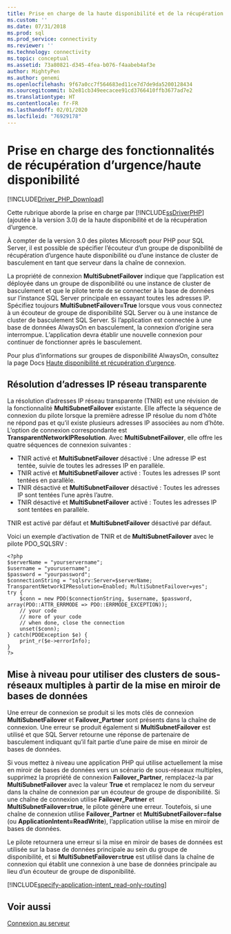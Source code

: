 ```yaml
---
title: Prise en charge de la haute disponibilité et de la récupération d’urgence pour les pilotes Microsoft pour PHP pour SQL Server | Microsoft Docs
ms.custom: ''
ms.date: 07/31/2018
ms.prod: sql
ms.prod_service: connectivity
ms.reviewer: ''
ms.technology: connectivity
ms.topic: conceptual
ms.assetid: 73a80821-d345-4fea-b076-f4aabeb4af3e
author: MightyPen
ms.author: genemi
ms.openlocfilehash: 9f67a0cc7f564683ed11ce7d7de9da5200128434
ms.sourcegitcommit: b2e81cb349eecacee91cd3766410ffb3677ad7e2
ms.translationtype: HT
ms.contentlocale: fr-FR
ms.lasthandoff: 02/01/2020
ms.locfileid: "76929178"
---
```

# <a name="support-for-high-availability-disaster-recovery"></a>Prise en charge des fonctionnalités de récupération d’urgence/haute disponibilité
[!INCLUDE[Driver_PHP_Download](../../includes/driver_php_download.md)]

Cette rubrique aborde la prise en charge par [!INCLUDE[ssDriverPHP](../../includes/ssdriverphp_md.md)] (ajoutée à la version 3.0) de la haute disponibilité et de la récupération d’urgence.

À compter de la version 3.0 des pilotes Microsoft pour PHP pour SQL Server, il est possible de spécifier l’écouteur d’un groupe de disponibilité de récupération d’urgence haute disponibilité ou d’une instance de cluster de basculement en tant que serveur dans la chaîne de connexion.

La propriété de connexion **MultiSubnetFailover** indique que l’application est déployée dans un groupe de disponibilité ou une instance de cluster de basculement et que le pilote tente de se connecter à la base de données sur l’instance SQL Server principale en essayant toutes les adresses IP. Spécifiez toujours **MultiSubnetFailover=True** lorsque vous vous connectez à un écouteur de groupe de disponibilité SQL Server ou à une instance de cluster de basculement SQL Server. Si l’application est connectée à une base de données AlwaysOn en basculement, la connexion d’origine sera interrompue. L’application devra établir une nouvelle connexion pour continuer de fonctionner après le basculement.

Pour plus d’informations sur groupes de disponibilité AlwaysOn, consultez la page Docs [Haute disponibilité et récupération d’urgence](https://docs.microsoft.com/sql/relational-databases/native-client/features/sql-server-native-client-support-for-high-availability-disaster-recovery).

## <a name="transparent-network-ip-resolution-tnir"></a>Résolution d’adresses IP réseau transparente

La résolution d’adresses IP réseau transparente (TNIR) est une révision de la fonctionnalité **MultiSubnetFailover** existante. Elle affecte la séquence de connexion du pilote lorsque la première adresse IP résolue du nom d’hôte ne répond pas et qu’il existe plusieurs adresses IP associées au nom d’hôte. L’option de connexion correspondante est **TransparentNetworkIPResolution**. Avec **MultiSubnetFailover**, elle offre les quatre séquences de connexion suivantes : 

- TNIR activé et **MultiSubnetFailover** désactivé : Une adresse IP est tentée, suivie de toutes les adresses IP en parallèle.
- TNIR activé et **MultiSubnetFailover** activé : Toutes les adresses IP sont tentées en parallèle.
- TNIR désactivé et **MultiSubnetFailover** désactivé : Toutes les adresses IP sont tentées l’une après l’autre.
- TNIR désactivé et **MultiSubnetFailover** activé : Toutes les adresses IP sont tentées en parallèle.

TNIR est activé par défaut et **MultiSubnetFailover** désactivé par défaut.

Voici un exemple d’activation de TNIR et de **MultiSubnetFailover** avec le pilote PDO_SQLSRV :

```
<?php
$serverName = "yourservername";
$username = "yourusername";
$password = "yourpassword";
$connectionString = "sqlsrv:Server=$serverName; TransparentNetworkIPResolution=Enabled; MultiSubnetFailover=yes";
try {
    $conn = new PDO($connectionString, $username, $password, array(PDO::ATTR_ERRMODE => PDO::ERRMODE_EXCEPTION));
    // your code 
    // more of your code
    // when done, close the connection
    unset($conn);
} catch(PDOException $e) {
    print_r($e->errorInfo);
}
?>
```

## <a name="upgrading-to-use-multi-subnet-clusters-from-database-mirroring"></a>Mise à niveau pour utiliser des clusters de sous-réseaux multiples à partir de la mise en miroir de bases de données  
Une erreur de connexion se produit si les mots clés de connexion **MultiSubnetFailover** et **Failover_Partner** sont présents dans la chaîne de connexion. Une erreur se produit également si **MultiSubnetFailover** est utilisé et que SQL Server retourne une réponse de partenaire de basculement indiquant qu’il fait partie d’une paire de mise en miroir de bases de données.  
  
Si vous mettez à niveau une application PHP qui utilise actuellement la mise en miroir de bases de données vers un scénario de sous-réseaux multiples, supprimez la propriété de connexion **Failover_Partner**, remplacez-la par **MultiSubnetFailover** avec la valeur **True** et remplacez le nom du serveur dans la chaîne de connexion par un écouteur de groupe de disponibilité. Si une chaîne de connexion utilise **Failover_Partner** et **MultiSubnetFailover=true**, le pilote génère une erreur. Toutefois, si une chaîne de connexion utilise **Failover_Partner** et **MultiSubnetFailover=false** (ou **ApplicationIntent=ReadWrite**), l’application utilise la mise en miroir de bases de données.  
  
Le pilote retournera une erreur si la mise en miroir de bases de données est utilisée sur la base de données principale au sein du groupe de disponibilité, et si **MultiSubnetFailover=true** est utilisé dans la chaîne de connexion qui établit une connexion à une base de données principale au lieu d’un écouteur de groupe de disponibilité.  

[!INCLUDE[specify-application-intent_read-only-routing](~/includes/paragraph-content/specify-application-intent-read-only-routing.md)]


## <a name="see-also"></a>Voir aussi  
[Connexion au serveur](../../connect/php/connecting-to-the-server.md)  
  

